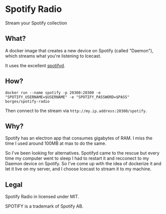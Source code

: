 # Spotify Radio

Stream your Spotify collection

## What?

A docker image that creates a new device on Spotify (called "Daemon"), which streams what you're listening to Icecast.

It uses the excellent [spotifyd](https://github.com/Spotifyd/spotifyd).

## How?

```
docker run --name spotify -p 20300:20300 -e "SPOTIFY_USERNAME=$USERNAME" -e "SPOTIFY_PASSWORD=$PASS" borges/spotify-radio
```

Then connect to the stream via `http://my.ip.address:20300/spotify`.

## Why?

Spotify has an electron app that consumes gigabytes of RAM. I miss the time I used around 100MB at max to do the same.

So I've been looking for alternatives. Spotifyd came to the rescue but every time my computer went to sleep I had to restart it and recconect to my Daemon device on Spotify. So I've come up with the idea of dockerize it and let it live on my server, and I choose Icecast to stream it to my machine.

## Legal
Spotify Radio in licensed under MIT.

SPOTIFY is a trademark of Spotify AB.
